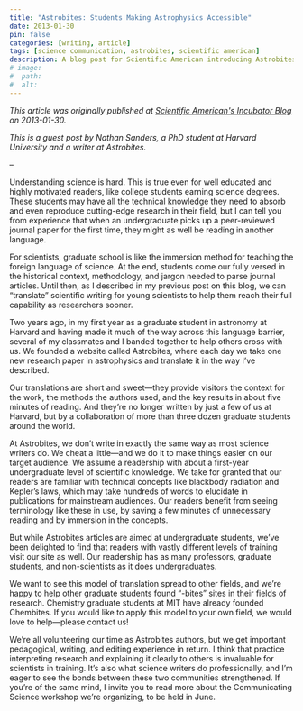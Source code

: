 ```yaml
---
title: "Astrobites: Students Making Astrophysics Accessible"
date: 2013-01-30
pin: false
categories: [writing, article]
tags: [science communication, astrobites, scientific american]
description: A blog post for Scientific American introducing Astrobites.
# image:
#  path:
#  alt:
---
```


*This article was originally published at [Scientific American's Incubator Blog](https://blogs.scientificamerican.com/incubator/astrobites-students-making-astrophysics-accessible/) on 2013-01-30.*

*This is a guest post by Nathan Sanders, a PhD student at Harvard University and a writer at Astrobites.*

–

Understanding science is hard. This is true even for well educated and highly motivated readers, like college students earning science degrees. These students may have all the technical knowledge they need to absorb and even reproduce cutting-edge research in their field, but I can tell you from experience that when an undergraduate picks up a peer-reviewed journal paper for the first time, they might as well be reading in another language.

For scientists, graduate school is like the immersion method for teaching the foreign language of science. At the end, students come our fully versed in the historical context, methodology, and jargon needed to parse journal articles. Until then, as I described in my previous post on this blog, we can “translate” scientific writing for young scientists to help them reach their full capability as researchers sooner.

Two years ago, in my first year as a graduate student in astronomy at Harvard and having made it much of the way across this language barrier, several of my classmates and I banded together to help others cross with us. We founded a website called Astrobites, where each day we take one new research paper in astrophysics and translate it in the way I’ve described.

Our translations are short and sweet—they provide visitors the context for the work, the methods the authors used, and the key results in about five minutes of reading. And they’re no longer written by just a few of us at Harvard, but by a collaboration of more than three dozen graduate students around the world.

At Astrobites, we don’t write in exactly the same way as most science writers do. We cheat a little—and we do it to make things easier on our target audience. We assume a readership with about a first-year undergraduate level of scientific knowledge. We take for granted that our readers are familiar with technical concepts like blackbody radiation and Kepler’s laws, which may take hundreds of words to elucidate in publications for mainstream audiences. Our readers benefit from seeing terminology like these in use, by saving a few minutes of unnecessary reading and by immersion in the concepts.

But while Astrobites articles are aimed at undergraduate students, we’ve been delighted to find that readers with vastly different levels of training visit our site as well. Our readership has as many professors, graduate students, and non-scientists as it does undergraduates.

 

We want to see this model of translation spread to other fields, and we’re happy to help other graduate students found “-bites” sites in their fields of research. Chemistry graduate students at MIT have already founded Chembites. If you would like to apply this model to your own field, we would love to help—please contact us!

We’re all volunteering our time as Astrobites authors, but we get important pedagogical, writing, and editing experience in return. I think that practice interpreting research and explaining it clearly to others is invaluable for scientists in training. It’s also what science writers do professionally, and I’m eager to see the bonds between these two communities strengthened. If you’re of the same mind, I invite you to read more about the Communicating Science workshop we’re organizing, to be held in June.
